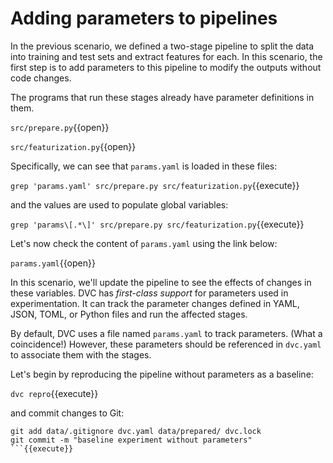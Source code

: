 # Adding parameters to pipelines

In the previous scenario, we defined a two-stage pipeline to split the data into
training and test sets and extract features for each. In this scenario, the
first step is to add parameters to this pipeline to modify the outputs without
code changes.

The programs that run these stages already have parameter definitions in them.

`src/prepare.py`{{open}}

`src/featurization.py`{{open}}

Specifically, we can see that `params.yaml` is loaded in these files:

`grep 'params.yaml' src/prepare.py src/featurization.py`{{execute}}

and the values are used to populate global variables: 

`grep 'params\[.*\]' src/prepare.py src/featurization.py`{{execute}}

Let's now check the content of `params.yaml` using the link below:

`params.yaml`{{open}}

In this scenario, we'll update the pipeline to see the effects of changes in
these variables. DVC has _first-class support_ for parameters used in
experimentation. It can track the parameter changes defined in YAML, JSON, TOML,
or Python files and run the affected stages.

By default, DVC uses a file named `params.yaml` to track parameters. (What a
coincidence!) However, these parameters should be referenced in `dvc.yaml` to
associate them with the stages.

Let's begin by reproducing the pipeline without parameters as a baseline:

`dvc repro`{{execute}}

and commit changes to Git:

```
git add data/.gitignore dvc.yaml data/prepared/ dvc.lock
git commit -m "baseline experiment without parameters"
```{{execute}}
